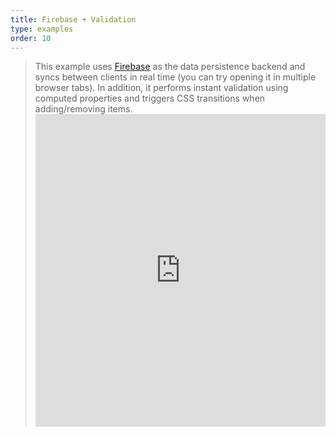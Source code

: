```yaml
---
title: Firebase + Validation
type: examples
order: 10
---
```

> This example uses [Firebase](https://firebase.google.com/) as the data persistence backend and syncs between clients in real time (you can try opening it in multiple browser tabs). In addition, it performs instant validation using computed properties and triggers CSS transitions when adding/removing items. <iframe width="100%" height="500" src="https://jsfiddle.net/chrisvfritz/pyLbpzzx/embedded/result,html,js,css" allowfullscreen="allowfullscreen" frameborder="0" mark="crwd-mark"></iframe>